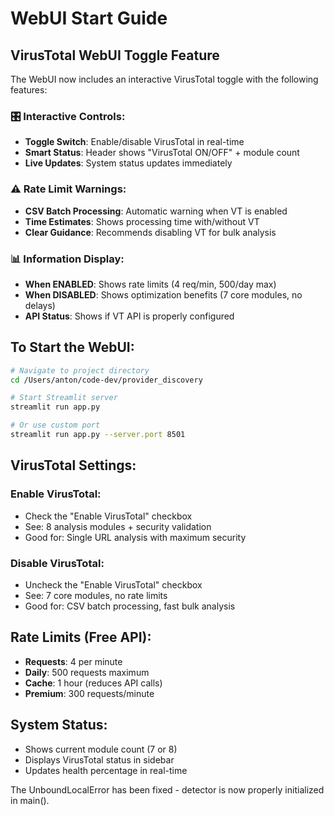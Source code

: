 # WebUI Start Guide

## VirusTotal WebUI Toggle Feature

The WebUI now includes an interactive VirusTotal toggle with the following features:

### 🎛️ **Interactive Controls:**
- **Toggle Switch**: Enable/disable VirusTotal in real-time
- **Smart Status**: Header shows "VirusTotal ON/OFF" + module count
- **Live Updates**: System status updates immediately

### ⚠️ **Rate Limit Warnings:**
- **CSV Batch Processing**: Automatic warning when VT is enabled
- **Time Estimates**: Shows processing time with/without VT
- **Clear Guidance**: Recommends disabling VT for bulk analysis

### 📊 **Information Display:**
- **When ENABLED**: Shows rate limits (4 req/min, 500/day max)
- **When DISABLED**: Shows optimization benefits (7 core modules, no delays)
- **API Status**: Shows if VT API is properly configured

## To Start the WebUI:

```bash
# Navigate to project directory
cd /Users/anton/code-dev/provider_discovery

# Start Streamlit server
streamlit run app.py

# Or use custom port
streamlit run app.py --server.port 8501
```

## VirusTotal Settings:

### Enable VirusTotal:
- Check the "Enable VirusTotal" checkbox
- See: 8 analysis modules + security validation
- Good for: Single URL analysis with maximum security

### Disable VirusTotal:
- Uncheck the "Enable VirusTotal" checkbox  
- See: 7 core modules, no rate limits
- Good for: CSV batch processing, fast bulk analysis

## Rate Limits (Free API):
- **Requests**: 4 per minute
- **Daily**: 500 requests maximum
- **Cache**: 1 hour (reduces API calls)
- **Premium**: 300 requests/minute

## System Status:
- Shows current module count (7 or 8)
- Displays VirusTotal status in sidebar
- Updates health percentage in real-time

The UnboundLocalError has been fixed - detector is now properly initialized in main().